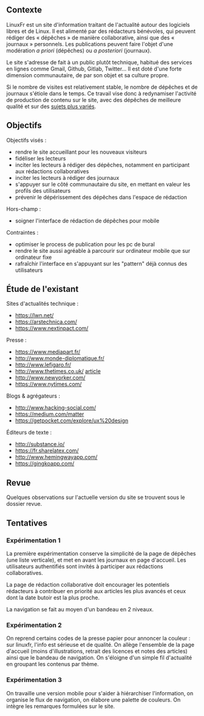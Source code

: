 Contexte
--------

LinuxFr est un site d'information traitant de l'actualité autour des logiciels libres et de Linux. Il est alimenté par des rédacteurs bénévoles, qui peuvent rédiger des « dépêches » de manière collaborative, ainsi que des « journaux » personnels. Les publications peuvent faire l'objet d'une modération *a priori* (dépêches) ou *a posteriori* (journaux).

Le site s'adresse de fait à un public plutôt technique, habitué des services en lignes comme Gmail, Github, Gitlab, Twitter... Il est doté d'une forte dimension communautaire, de par son objet et sa culture propre.

Si le nombre de visites est relativement stable, le nombre de dépêches et de journaux s'étiole dans le temps. Ce travail vise donc à redynamiser l'activité de production de contenu sur le site, avec des dépêches de meilleure qualité et sur des [sujets plus variés](https://linuxfr.org/nodes/111227/comments/1691687).

Objectifs
---------

Objectifs visés :

- rendre le site accueillant pour les nouveaux visiteurs
- fidéliser les lecteurs
- inciter les lecteurs à rédiger des dépêches, notamment en participant aux rédactions collaboratives
- inciter les lecteurs à rédiger des journaux
- s'appuyer sur le côté communautaire du site, en mettant en valeur les profils des utilisateurs
- prévenir le dépérissement des dépêches dans l'espace de rédaction

Hors-champ :

- soigner l'interface de rédaction de dépêches pour mobile

Contraintes :

- optimiser le process de publication pour les pc de bural
- rendre le site aussi agréable à parcourir sur ordinateur mobile que sur ordinateur fixe
- rafraîchir l'interface en s'appuyant sur les "pattern" déjà connus des utilisateurs


Étude de l'existant
-------------------

Sites d'actualités technique :
- https://lwn.net/
- https://arstechnica.com/
- https://www.nextinpact.com/ 

Presse :
- https://www.mediapart.fr/
- http://www.monde-diplomatique.fr/
- http://www.lefigaro.fr/
- http://www.thetimes.co.uk/ [article](https://medium.com/swlh/building-the-ui-for-the-new-the-times-website-26dc4e6569e#.o0qxabqxr)
- http://www.newyorker.com/
- https://www.nytimes.com/

Blogs & agrégateurs :
- http://www.hacking-social.com/
- https://medium.com/matter
- https://getpocket.com/explore/ux%20design

Éditeurs de texte :
- http://substance.io/
- https://fr.sharelatex.com/
- http://www.hemingwayapp.com/
- https://gingkoapp.com/

Revue
-----

Quelques observations sur l'actuelle version du site se trouvent sous le dossier revue.

Tentatives
----------

### Expérimentation 1

La première expérimentation conserve la simplicité de la page de dépêches (une liste verticale), et met en avant les journaux en page d'accueil. Les utilisateurs authentifiés sont invités à participer aux rédactions collaboratives.

La page de rédaction collaborative doit encourager les potentiels rédacteurs à contribuer en priorité aux articles les plus avancés et ceux dont la date butoir est la plus proche.

La navigation se fait au moyen d'un bandeau en 2 niveaux.

### Expérimentation 2

On reprend certains codes de la presse papier pour annoncer la couleur : sur linuxfr, l'info est sérieuse et de qualité. On allège l'ensemble de la page d'accueil (moins d'illustrations, retrait des licences et notes des articles) ainsi que le bandeau de navigation. On s'éloigne d'un simple fil d'actualité en groupant les contenus par thème.

### Expérimentation 3

On travaille une version mobile pour s'aider à hiérarchiser l'information, on organise le flux de navigation, on élabore une palette de couleurs. On intègre les remarques formulées sur le site.
